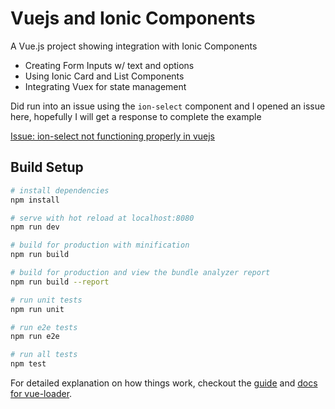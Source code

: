 # Vuejs and Ionic Components

A Vue.js project showing integration with Ionic Components
* Creating Form Inputs w/ text and options
* Using Ionic Card and List Components
* Integrating Vuex for state management 

Did run into an issue using the `ion-select` component and I opened an issue here, hopefully I will get a response to complete the example

[Issue: ion-select not functioning properly in vuejs](https://github.com/ionic-team/ionic/issues/14040)

## Build Setup

``` bash
# install dependencies
npm install

# serve with hot reload at localhost:8080
npm run dev

# build for production with minification
npm run build

# build for production and view the bundle analyzer report
npm run build --report

# run unit tests
npm run unit

# run e2e tests
npm run e2e

# run all tests
npm test
```

For detailed explanation on how things work, checkout the [guide](http://vuejs-templates.github.io/webpack/) and [docs for vue-loader](http://vuejs.github.io/vue-loader).

